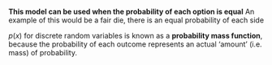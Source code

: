 **This model can be used when the probability of each option is equal**
An example of this would be a fair die, there is an equal probability of each side

$p(x)$ for discrete random variables is known as a **probability mass function**, because the probability of each outcome represents an actual ‘amount’ (i.e. mass) of probability.

